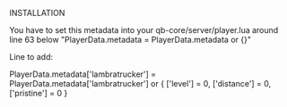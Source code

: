 INSTALLATION


You have to set this metadata into your qb-core/server/player.lua around line 63 
below "PlayerData.metadata = PlayerData.metadata or {}"


Line to add:

PlayerData.metadata['lambratrucker'] = PlayerData.metadata['lambratrucker'] or {
        ['level'] = 0,
        ['distance'] = 0,
        ['pristine'] = 0
}
